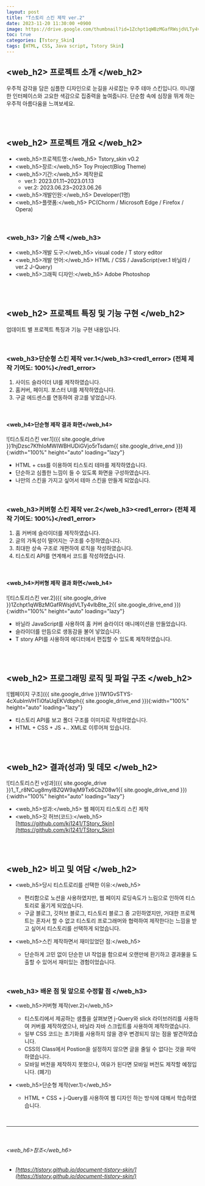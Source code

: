 ```yaml
---
layout: post
title: "T스토리 스킨 제작 ver.2"
date: 2023-11-20 11:30:00 +0900
image: https://drive.google.com/thumbnail?id=1Zchpt1qWBzMGafRWsjdVLTy4vlbBte_2
toc: true
categories: [Tstory_Skin]
tags: [HTML, CSS, Java script, Tstory Skin]
---
```


##  <web_h2> 프로젝트 소개 </web_h2>

우주적 감각을 담은 심플한 디자인으로 눈길을 사로잡는 우주 테마 스킨입니다. 미니멀한 인터페이스와 고요한 색감으로 집중력을 높여줍니다. 단순함 속에 심장을 뛰게 하는 우주적 아름다움을 느껴보세요.

<br>
<br>

## <web_h2> 프로젝트 개요 </web_h2>

- <span><web_h5>프로젝트명:</web_h5> Tstory_skin v0.2</span>
- <span><web_h5>장르:</web_h5> Toy Project(Blog Theme)</span>
- <span><web_h5>기간:</web_h5> 제작완료</span>
    - ver.1: 2023.01.11~2023.01.13 
    - ver.2: 2023.06.23~2023.06.26
- <span><web_h5>개발인원:</web_h5> Developer(1명)</span>
- <span><web_h5>플랫폼:</web_h5> PC(Chorm / Microsoft Edge / Firefox / Opera)</span>

<br>

### <web_h3> 기술 스택 </web_h3>

- <span><web_h5>개발 도구:</web_h5> visual code / T story editor</span>
- <span><web_h5>개발 언어:</web_h5> HTML / CSS / JavaScript(ver.1 바닐라 / ver.2 J-Query)</span>
- <span><web_h5>그래픽 디자인:</web_h5> Adobe Photoshop</span>

<br>
<br>

## <web_h2> 프로젝트 특징 및 기능 구현 </web_h2>

업데이트 별 프로젝트 특징과 기능 구현 내용입니다.

<br>

### <web_h3>단순형 스킨 제작 ver.1</web_h3><red1_error> (전체 제작 기여도: 100%)</red1_error>

1. 사이드 슬라이더 UI를 제작하였습니다.
2. 홈커버, 페이지. 포스터 UI를 제작하였습니다.
3. 구글 에드센스를 연동하여 광고를 넣었습니다.

<br>

#### <web_h4>단순형 제작 결과 화면</web_h4>

![티스토리스킨 ver.1]({{ site.google_drive }}1hjDzsc7KfhIoMWIWBHUDiGVjo5rTsdam{{ site.google_drive_end }}){:width="100%" height="auto" loading="lazy"}

- HTML + css를 이용하여 티스토리 테마를 제작하였습니다.
- 단순하고 심플한 느낌이 들 수 있도록 화면을 구성하였습니다.
- 나만의 스킨을 가지고 싶어서 테마 스킨을 만들게 되었습니다.

<br>

### <web_h3>커버형 스킨 제작 ver.2</web_h3><red1_error> (전체 제작 기여도: 100%)</red1_error>

1. 홈 커버에 슬라이더를 제작하였습니다.
2. 글의 가독성이 떨어지는 구조를 수정하였습니다.
3. 최대한 상속 구조로 개편하여 로직을 작성하였습니다.
4. 티스토리 API를 연계해서 코드를 작성하였습니다.

<br>

#### <web_h4>커버형 제작 결과 화면</web_h4>

![티스토리스킨 ver.2]({{ site.google_drive }}1Zchpt1qWBzMGafRWsjdVLTy4vlbBte_2{{ site.google_drive_end }}){:width="100%" height="auto" loading="lazy"}

- 바닐라 JavaScript를 사용하여 홈 커버 슬라이더 애니메이션을 만들었습니다.
- 슬라이더를 만듬으로 생동감을 불어 넣었습니다.
- T story API를 사용하여 에디터에서 편집할 수 있도록 제작하였습니다.

<br>
<br>

## <web_h2> 프로그래밍 로직 및 파일 구조 </web_h2>

![웹페이지 구조]({{ site.google_drive }}1W1GvSTYS-4cXublmVHTi0faUqEKVdbph{{ site.google_drive_end }}){:width="100%" height="auto" loading="lazy"}

- 티스토리 API를 보고 폴더 구조를 이미지로 작성하였습니다.
- HTML + CSS + JS +.. XML로 이루어져 있습니다.

<br>
<br>

## <web_h2> 결과(성과) 및 데모 </web_h2>

![티스토리스킨 v성과]({{ site.google_drive }}1_T_r8NCug8mylBZQW9ajM9Tx6CbZ08w1{{ site.google_drive_end }}){:width="100%" height="auto" loading="lazy"}

- <span><web_h5>성과:</web_h5> 웹 페이지 티스토리 스킨 제작 </span>
- <span><web_h5>깃 허브(코드):</web_h5> [https://github.com/kj1241/TStory_Skin](https://github.com/kj1241/TStory_Skin)</span>

<br>
<br>

## <web_h2> 비고 및 여담 </web_h2>

- <span><web_h5>당시 티스트로리를 선택한 이유:</web_h5></span>
    - 편리함으로 노션을 사용하였지만, 웹 페이지 로딩속도가 느림으로 인하여 티스토리로 옮기게 되었습니다.
    - 구글 블로그, 깃허브 블로그, 티스토리 블로그 중 고민하였지만, 거대한 프로젝트는 혼자서 할 수 없고 티스토리 프로그래머와 협력하여 제작한다는 느낌을 받고 싶어서 티스토리를 선택하게 되었습니다.

- <span><web_h5>스킨 제작하면서 재미있었던 점:</web_h5></span>
    - 단순하게 고민 없이 단순한 UI 작업을 함으로써 오랜만에 환기하고 결과물을 도출할 수 있어서 재미있는 경험이었습니다.

<br>

### <web_h3> 배운 점 및 앞으로 수정할 점 </web_h3>

- <span><web_h5>커버형 제작(ver.2)</web_h5></span>
    - 티스토리에서 제공하는 샘플을 살펴보면 j-Query와 slick 라이브러리를 사용하여 커버를 제작하였으나, 바닐라 자바 스크립트를 사용하여 제작하였습니다.
    - 일부 CSS 코드는 초기화를 사용하지 않을 경우 변경되지 않는 점을 발견하였습니다.
    - CSS의 Class에서 Postion을 설정하지 않으면 글을 줄일 수 없다는 것을 파악하였습니다.
    - 모바일 버전을 제작하지 못했으나, 여유가 된다면 모바일 버전도 제작할 예정입니다. (폐기)

- <span><web_h5>단순형 제작(ver.1)</web_h5></span>
    - HTML + CSS + j-Query를 사용하여 웹 디자인 하는 방식에 대해서 학습하였습니다.

<br>

---

<br>

###### <web_h6>참조</web_h6>

- ###### [https://tistory.github.io/document-tistory-skin/](https://tistory.github.io/document-tistory-skin/)